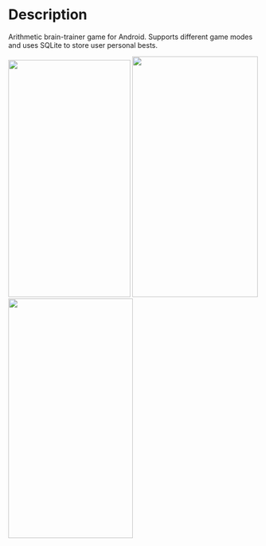 # Description
Arithmetic brain-trainer game for Android. Supports different game modes and uses SQLite to store user personal bests.

<img src=https://i.postimg.cc/TY5JwfSk/main-main-page.png width=245px height=476px> <img src=https://i.postimg.cc/sxp41jWL/subtract-screen.png width=252px height=483px> <img src=https://i.postimg.cc/BvrDrj7K/division-screen.png width=250px height=481px>